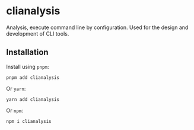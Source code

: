 # clianalysis

Analysis, execute command line by configuration. Used for the design and development of CLI tools.

## Installation

Install using `pnpm`:
```shell
pnpm add clianalysis
```

Or `yarn`:
```shell
yarn add clianalysis
```

Or `npm`:
```shell
npm i clianalysis
```

